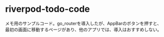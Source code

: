 # riverpod-todo-code
メモ用のサンプルコード。go_routerを導入したが、AppBarのボタンを押すと、最初の画面に移動するページがあり、他のアプリでは、導入はおすすめしない。
